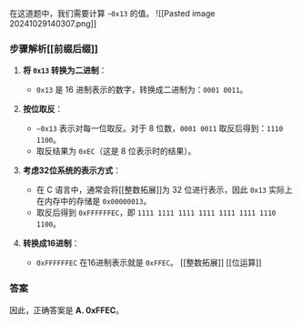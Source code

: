 在这道题中，我们需要计算 `~0x13` 的值。
![[Pasted image 20241029140307.png]]
### 步骤解析[[前缀后缀]]

1. **将 `0x13` 转换为二进制**：
   - `0x13` 是 16 进制表示的数字，转换成二进制为：`0001 0011`。

2. **按位取反**：
   - `~0x13` 表示对每一位取反。对于 8 位数，`0001 0011` 取反后得到：`1110 1100`。
   - 取反结果为 `0xEC`（这是 8 位表示时的结果）。

3. **考虑32位系统的表示方式**：
   - 在 C 语言中，通常会将[[整数拓展]]为 32 位进行表示，因此 `0x13` 实际上在内存中的存储是 `0x00000013`。
   - 取反后得到 `0xFFFFFFEC`，即 `1111 1111 1111 1111 1111 1111 1110 1100`。

4. **转换成16进制**：
   - `0xFFFFFFEC` 在16进制表示就是 `0xFFEC`。
[[整数拓展]] [[位运算]]
### 答案
因此，正确答案是 **A. 0xFFEC**。